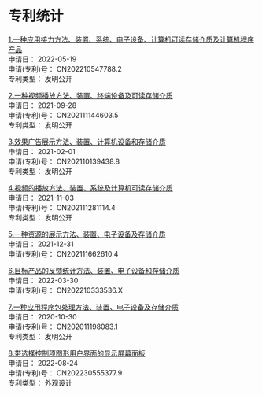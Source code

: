 # 专利统计

[1.一种应用接力方法、装置、系统、电子设备、计算机可读存储介质及计算机程序产品](https://kns.cnki.net/kcms2/article/abstract?v=jBOcPZekd6P0wqaW4SKBtC-pfoVFYXsWwN6bhCFUHRD3-XYdGAM0zYrXwUDdZ8si2hN4coU-pItJZNW8Se5ACLBcIPV6WayOxL2eHyHEDlJfLRQjtEV_fA==&uniplatform=NZKPT&language=gb) \
申请日：	2022-05-19 \
申请(专利)号：	CN202210547788.2 \
专利类型：	发明公开
 
[2.一种视频播放方法、装置、终端设备及可读存储介质](https://kns.cnki.net/kcms2/article/abstract?v=jBOcPZekd6N1M32BHi-wyE8OkqMF0vslh9yidLbs4BgWRL9FG_XdiCj4wOqAXu3kjA3F68mLWWZkCDaeNfeh6TcuHwOpE5VdbwQgBG4OXE_JT7Cwtgfy7g==&uniplatform=NZKPT&language=gb)  \
申请日：	2021-09-28 \
申请(专利)号：	CN202111144603.5 \
专利类型：	发明公开

[3.效果广告展示方法、装置、计算机设备和存储介质](https://kns.cnki.net/kcms2/article/abstract?v=jBOcPZekd6N1M32BHi-wyE8OkqMF0vslh9yidLbs4BgWRL9FG_XdiB0Jz7LyMAQwnEtj3QSUjUp7YuAzRbpi3PyQqAxYksapTGlmC73drwedmFXcbCnRyw==&uniplatform=NZKPT&language=gb)  \
申请日：	2021-02-01 \
申请(专利)号：	CN202110139438.8 \
专利类型：	发明公开

[4.视频的播放方法、装置、系统及计算机可读存储介质](https://kns.cnki.net/kcms2/article/abstract?v=jBOcPZekd6P0wqaW4SKBtC-pfoVFYXsWwN6bhCFUHRD3-XYdGAM0zVLI5tZu70BRVZKDbtSVir-PUExQo4kG8axBxRS6nxrhawMAG9Mr_SBVLBLipbhUTQ==&uniplatform=NZKPT&language=gb)  \
申请日：	2021-11-03 \
申请(专利)号：	CN202111281114.4 \
专利类型：	发明公开

[5.一种资源的展示方法、装置、电子设备及存储介质](https://kns.cnki.net/kcms2/article/abstract?v=jBOcPZekd6P0wqaW4SKBtC-pfoVFYXsWwN6bhCFUHRD3-XYdGAM0zRTwZfntKblPHfEUTxraUQAehfa9_OH0H9cmEyQd5KTId6XpVkuw1vFdTqnHo_jTsw==&uniplatform=NZKPT&language=gb)  \
申请日：	2021-12-31 \
申请(专利)号：	CN202111662610.4

[6.目标产品的反馈统计方法、装置、电子设备和存储介质](https://kns.cnki.net/kcms2/article/abstract?v=jBOcPZekd6P0wqaW4SKBtC-pfoVFYXsWwN6bhCFUHRD3-XYdGAM0zdYOxAwcaf1Bo4WSRzVvouRvhJYxDvj5LWRlPj4QhRMSX7GB0865Qyt8MWfniSh2cA==&uniplatform=NZKPT&language=gb)  \
申请日：	2022-03-30 \
申请(专利)号：	CN202210333536.X

[7.一种应用程序包处理方法、装置、电子设备及存储介质](https://kns.cnki.net/kcms2/article/abstract?v=jBOcPZekd6N1M32BHi-wyE8OkqMF0vslh9yidLbs4BgWRL9FG_XdiHy1kE82yNMisSTlG1qlXZT8FFLMxRwsLqmcJfuXYrq1Z5S-fsjV9rrsYK9lpjfRrg==&uniplatform=NZKPT&language=gb)  \
申请日：	2020-10-30 \
申请(专利)号：	CN202011198083.1 \
专利类型：	发明公开

[8.带选择控制项图形用户界面的显示屏幕面板](https://kns.cnki.net/kcms2/article/abstract?v=jBOcPZekd6P0wqaW4SKBtC-pfoVFYXsWwN6bhCFUHRD3-XYdGAM0zYOTKK5amJwAou-wHXYAJwnungrJpbCJ-NIDmdYVKUUFl9KzsQaqGRaNoPbc1K0-1w==&uniplatform=NZKPT&language=gb)  \
申请日：	2022-08-24 \
申请(专利)号：	CN202230555377.9 \
专利类型：	外观设计
 
